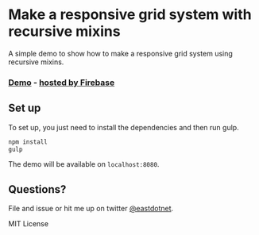 Make a responsive grid system with recursive mixins
====================

A simple demo to show how to make a responsive grid system using recursive mixins.

### [Demo](https://recursive-mixins.firebaseapp.com/) - [hosted by Firebase](http://firebase.com)

## Set up
To set up, you just need to install the dependencies and then run gulp.

```bash
npm install
gulp
```

The demo will be available on `localhost:8080`.

## Questions?

File and issue or hit me up on twitter [@eastdotnet](http://twitter.com/eastdotnet).

MIT License